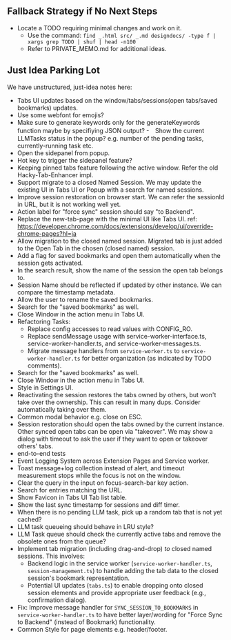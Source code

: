 ## Fallback Strategy if No Next Steps

- Locate a TODO requiring minimal changes and work on it.
  - Use the command: <code>find _.html src/ _.md designdocs/ -type f | xargs grep TODO | shuf | head -n100</code>
  - Refer to PRIVATE_MEMO.md for additional ideas.

## Just Idea Parking Lot

We have unstructured, just-idea notes here:

- Tabs UI updates based on the window/tabs/sessions(open tabs/saved bookmarks) updates.
- Use some webfont for emojis?
- Make sure to generate keywords only for the generateKeywords function maybe by specifiying JSON output? -　Show the current LLMTasks status in the popup? e.g. number of the pending tasks, currently-running task etc.
- Open the sidepanel from popup.
- Hot key to trigger the sidepanel feature?
- Keeping pinned tabs feature following the active window. Refer the old Hacky-Tab-Enhancer impl.
- Support migrate to a closed Named Session. We may update the existing UI in Tabs UI or Popup with a search for named sessions.
- Improve session restoration on browser start. We can refer the sessionId in URL, but it is not working well yet.
- Action label for "force sync" session should say "to Backend".
- Replace the new-tab-page with the minimal UI like Tabs UI. ref: https://developer.chrome.com/docs/extensions/develop/ui/override-chrome-pages?hl=ja
- Allow migration to the closed named session. Migrated tab is just added to the Open Tab in the chosen (closed named) session.
- Add a flag for saved bookmarks and open them automatically when the session gets activated.
- In the search result, show the name of the session the open tab belongs to.
- Session Name should be reflected if updated by other instance. We can compare the timestamp metadata.
- Allow the user to rename the saved bookmarks.
- Search for the "saved bookmarks" as well.
- Close Window in the action menu in Tabs UI.
- Refactoring Tasks:
  - Replace config accesses to read values with CONFIG_RO.
  - Replace sendMessage usage with service-worker-interface.ts, service-worker-handler.ts, and service-worker-messages.ts.
  - Migrate message handlers from `service-worker.ts` to `service-worker-handler.ts` for better organization (as indicated by TODO comments).
- Search for the "saved bookmarks" as well.
- Close Window in the action menu in Tabs UI.
- Style in Settings UI.
- Reactivating the session restores the tabs owned by others, but won't take over the ownership. This can result in many dups. Consider automatically taking over them.
- Common modal behavior e.g. close on ESC.
- Session restoration should open the tabs owned by the current instance. Other synced open tabs can be open via "takeover". We may show a dialog with timeout to ask the user if they want to open or takeover others' tabs.
- end-to-end tests
- Event Logging System across Extension Pages and Service worker.
- Toast message+log collection instead of alert, and timeout measurement stops while the focus is not on the window.
- Clear the query in the input on focus-search-bar key action.
- Search for entries matching the URL.
- Show Favicon in Tabs UI Tab list table.
- Show the last sync timestamp for sessions and diff timer.
- When there is no pending LLM task, pick up a random tab that is not yet cached?
- LLM task queueing should behave in LRU style?
- LLM Task queue should check the currently active tabs and remove the obsolete ones from the queue?
- Implement tab migration (including drag-and-drop) _to_ closed named sessions. This involves:
  - Backend logic in the service worker (`service-worker-handler.ts`, `session-management.ts`) to handle adding the tab data to the closed session's bookmark representation.
  - Potential UI updates (`tabs.ts`) to enable dropping onto closed session elements and provide appropriate user feedback (e.g., confirmation dialog).
- Fix: Improve message handler for `SYNC_SESSION_TO_BOOKMARKS` in `service-worker-handler.ts` to have better layer/wording for "Force Sync to Backend" (instead of Bookmark) functionality.
- Common Style for page elements e.g. header/footer.
